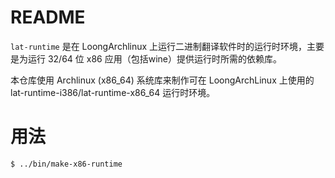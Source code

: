 # README

`lat-runtime` 是在 LoongArchlinux 上运行二进制翻译软件时的运行时环境，主要是为运行
32/64 位 x86 应用（包括wine）提供运行时所需的依赖库。

本仓库使用 Archlinux (x86_64) 系统库来制作可在 LoongArchLinux 上使用的
lat-runtime-i386/lat-runtime-x86_64 运行时环境。

# 用法

```
$ ../bin/make-x86-runtime
```
